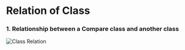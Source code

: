 Relation of Class
=================

### 1. Relationship between a Compare class and another class
![Class Relation](https://user-images.githubusercontent.com/41865809/83271875-674f2e00-a205-11ea-8b12-2f3a5df74119.PNG)
